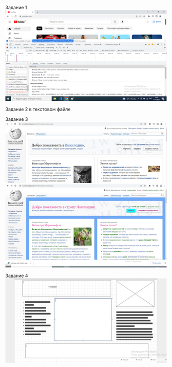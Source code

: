 Задание 1
![1_protocol_1](1_protocol_1.jpg)

Задание 2
в текстовом файле

Задание 3
![3_before](3_before.jpg)
![3_after](3_after.jpg)

Задание 4
![4_photo](4_photo.jpg)